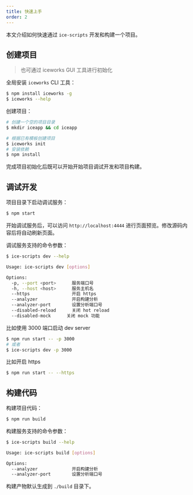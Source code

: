 ```yaml
---
title: 快速上手
order: 2
---
```


本文介绍如何快速通过 `ice-scripts` 开发和构建一个项目。

## 创建项目

> 也可通过 iceworks GUI 工具进行初始化

全局安装 `iceworks` CLI 工具：

```bash
$ npm install iceworks -g
$ iceworks --help
```

创建项目：

```bash
# 创建一个空的项目目录
$ mkdir iceapp && cd iceapp

# 根据已有模板创建项目
$ iceworks init
# 安装依赖
$ npm install
```

完成项目初始化后既可以开始开始项目调试开发和项目构建。

## 调试开发

项目目录下启动调试服务：

```bash
$ npm start
```

开始调试服务后，可以访问 `http://localhost:4444` 进行页面预览。修改源码内容后将自动刷新页面。

调试服务支持的命令参数：

```bash
$ ice-scripts dev --help

Usage: ice-scripts dev [options]

Options:
  -p, --port <port>      服务端口号
  -h, --host <host>      服务主机名
  --https                开启 https
  --analyzer             开启构建分析
  --analyzer-port        设置分析端口号
  --disabled-reload      关闭 hot reload
  --disabled-mock      关闭 mock 功能
```

比如使用 3000 端口启动 dev server

```bash
$ npm run start -- -p 3000
# 或者
$ ice-scripts dev -p 3000
```

比如开启 https

```bash
$ npm run start -- --https
```

## 构建代码

构建项目代码：

```bash
$ npm run build
```

构建服务支持的命令参数：

```bash
$ ice-scripts build --help

Usage: ice-scripts build [options]

Options:
  --analyzer             开启构建分析
  --analyzer-port        设置分析端口号
```

构建产物默认生成到 `./build` 目录下。